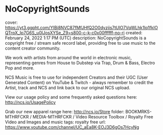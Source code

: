 # NoCopyrightSounds

cover: https://yt3.ggpht.com/YIBi8NVC87fMfJHfQ2O0dyzjis7tUlO7VqWLhk1lq1fkIOQTrpX_Ip7G6S_u0IJosXYSe_Z9=s800-c-k-c0x00ffffff-no-rj
created: February 24, 2022 1:17 PM (UTC)
description: NoCopyrightSounds is a copyright free / stream safe record label, providing free to use music to the content creator community. 

We work with artists from around the world in electronic music, representing genres from House to Dubstep via Trap, Drum & Bass, Electro Pop and more. 

NCS Music is free to use for independent Creators and their UGC (User Generated Content) on YouTube & Twitch - always remember to credit the Artist, track and NCS and link back to our original NCS upload.

View our usage policy and some frequently asked questions here: http://ncs.io/UsagePolicy

Grab our new apparel range here: http://ncs.io/Store
folder: BOOKMRKS-MTHRFCKR / MEDIA-MTHRFCKR / Video Resource Toolbox / Royalty Free Video and Images and music
tags: royalty free
url: https://www.youtube.com/channel/UC_aEa8K-EOJ3D6gOs7HcyNg
